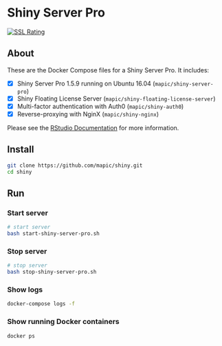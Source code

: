 # Shiny Server Pro

[![SSL Rating](https://sslbadge.org/?domain=cloud.ngi.no)](https://www.ssllabs.com/ssltest/analyze.html?d=cloud.ngi.no)

## About

These are the Docker Compose files for a Shiny Server Pro. It includes:
- [x] Shiny Server Pro 1.5.9 running on Ubuntu 16.04 (`mapic/shiny-server-pro`)
- [x] Shiny Floating License Server (`mapic/shiny-floating-license-server`)
- [x] Multi-factor authentication with Auth0 (`mapic/shiny-auth0`)
- [x] Reverse-proxying with NginX (`mapic/shiny-nginx`)

Please see the [RStudio Documentation](http://docs.rstudio.com/shiny-server/) for more information.

## Install

```bash
git clone https://github.com/mapic/shiny.git
cd shiny

```


## Run
### Start server

```bash
# start server
bash start-shiny-server-pro.sh
```

### Stop server
```bash
# stop server
bash stop-shiny-server-pro.sh
```

### Show logs
```bash
docker-compose logs -f
```

### Show running Docker containers
```bash
docker ps
```